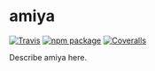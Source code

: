 # amiya

[![Travis][build-badge]][build]
[![npm package][npm-badge]][npm]
[![Coveralls][coveralls-badge]][coveralls]

Describe amiya here.

[build-badge]: https://img.shields.io/travis/user/repo/master.png?style=flat-square
[build]: https://travis-ci.org/user/repo
[npm-badge]: https://img.shields.io/npm/v/npm-package.png?style=flat-square
[npm]: https://www.npmjs.org/package/npm-package
[coveralls-badge]: https://img.shields.io/coveralls/user/repo/master.png?style=flat-square
[coveralls]: https://coveralls.io/github/user/repo

